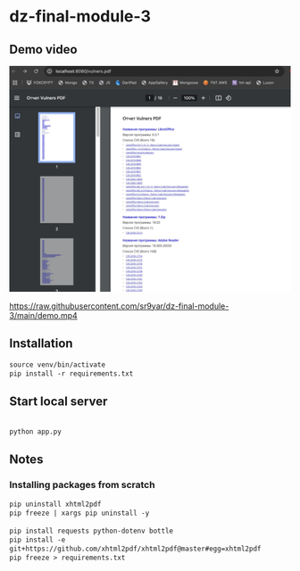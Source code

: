 # dz-final-module-3


## Demo video

[![Watch](https://raw.githubusercontent.com/sr9yar/dz-final-module-3/main/demo.jpg)](https://raw.githubusercontent.com/sr9yar/dz-final-module-3/main/demo.mp4)


https://raw.githubusercontent.com/sr9yar/dz-final-module-3/main/demo.mp4



## Installation

```
source venv/bin/activate
pip install -r requirements.txt

```



## Start local server

```

python app.py

```




## Notes 

### Installing packages from scratch

```
pip uninstall xhtml2pdf
pip freeze | xargs pip uninstall -y  
    
pip install requests python-dotenv bottle
pip install -e  git+https://github.com/xhtml2pdf/xhtml2pdf@master#egg=xhtml2pdf
pip freeze > requirements.txt
```
